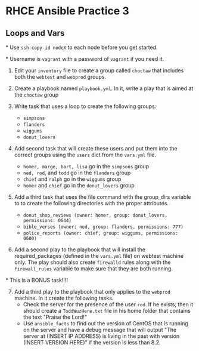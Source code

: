 # RHCE Ansible Practice 3
## Loops and Vars

\* Use `ssh-copy-id nodeX` to each node before you get started.

\* Username is `vagrant` with a password of `vagrant` if you need it.

1. Edit your `inventory` file to create a group called `choctaw` that includes both the `webtest` and `webprod` groups.

2. Create a playbook named `playbook.yml`. In it, write a play that is aimed at the `choctaw` group

3. Write task that uses a loop to create the following groups:
    - `simpsons`
    - `flanders`
    - `wiggums`
    - `donut_lovers`

4. Add second task that will create these users and put them into the correct groups using the `users` dict from the `vars.yml` file.
    - `homer, marge, bart, lisa` go in the `simpsons` group
    - `ned, rod`, and `todd` go in the `flanders` group
    - `chief` and `ralph` go in the `wiggums` group
    - `homer` and `chief` go in the `donut_lovers` group


5. Add a third task that uses the file command with the group_dirs variable to to create the following directories with the proper attributes.
    - `donut_shop_reviews (owner: homer, group: donut_lovers, permissions: 0644)`
    - `bible_verses (owner: ned, group: flanders, permissions: 777)`
    - `police_reports (owner: chief, group: wiggums, permissions: 0600)`

6.  Add a second play to the playbook that will install the required_packages (defined in the `vars.yml` file) on webtest machine only. The play should also create `firewalld` rules along with the `firewall_rules` variable to make sure that they are both running.

\* This is a BONUS task!!!!

7. Add a third play to the playbook that only applies to the `webprod` machine. In it create the following tasks.
    - Check the server for the presence of the user `rod`. If he exists, then it should create a `ToddWuzHere.txt` file in his home folder that contains the text "Praise the Lord!"
    - Use `ansible_facts` to find out the version of CentOS that is running on the server and have a debug message that will output "The server at (INSERT IP ADDRESS) is living in the past with version (INSERT VERSION HERE)" if the version is less than 8.2.